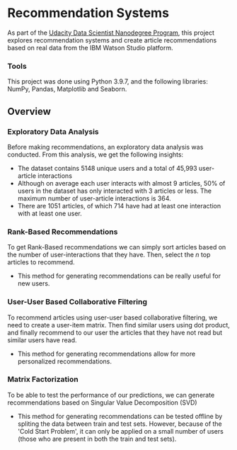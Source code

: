 # Recommendation Systems
As part of the <a href="https://www.udacity.com/course/data-scientist-nanodegree--nd025">Udacity Data Scientist Nanodegree Program</a>, this project explores recommendation systems and create article recommendations based on real data from the IBM Watson Studio platform.

### Tools
This project was done using Python 3.9.7, and the following libraries:
 NumPy, Pandas, Matplotlib and Seaborn. 

## Overview
### Exploratory Data Analysis
Before making recommendations, an exploratory data analysis was conducted. From this analysis, we get the following insights:
* The dataset contains 5148 unique users and a total of 45,993 user-article interactions
* Although on average each user interacts with almost 9 articles, 50% of users in the dataset has only interacted with 3 articles or less. The maximum number of user-article interactions is 364.
* There are 1051 articles, of which 714 have had at least one interaction with at least one user.

### Rank-Based Recommendations
To get Rank-Based recommendations we can simply sort articles based on the number of user-interactions that they have. Then, select the *n* top articles to recommend. 

* This method for generating recommendations can be really useful for new users.

### User-User Based Collaborative Filtering
To recommend articles using user-user based collaborative filtering, we need to create a user-item matrix. Then find similar users using dot product, and finally recommend to our user the articles that they have not read but similar users have read.

* This method for generating recommendations allow for more personalized recommendations.

### Matrix Factorization
To be able to test the performance of our predictions, we can generate recommendations based on Singular Value Decomposition (SVD)

* This method for generating recommendations can be tested offline by spliting the data between train and test sets. However, because of the 'Cold Start Problem', it can only be applied on a small number of users (those who are present in both the train and test sets).
